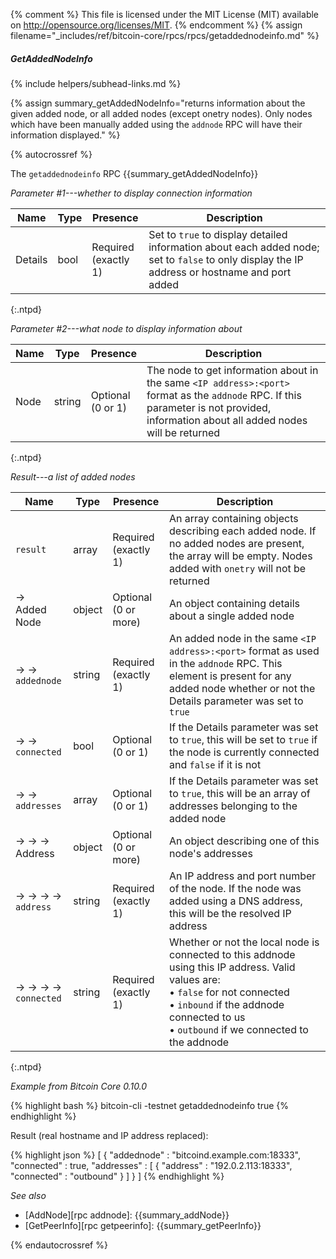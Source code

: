 {% comment %}
This file is licensed under the MIT License (MIT) available on
http://opensource.org/licenses/MIT.
{% endcomment %}
{% assign filename="_includes/ref/bitcoin-core/rpcs/rpcs/getaddednodeinfo.md" %}

##### GetAddedNodeInfo
{% include helpers/subhead-links.md %}

{% assign summary_getAddedNodeInfo="returns information about the given added node, or all added nodes (except onetry nodes). Only nodes which have been manually added using the `addnode` RPC will have their information displayed." %}

{% autocrossref %}

The `getaddednodeinfo` RPC {{summary_getAddedNodeInfo}}

*Parameter #1---whether to display connection information*

| Name             | Type         | Presence                    | Description
|------------------|--------------|-----------------------------|----------------
| Details          | bool         | Required<br>(exactly 1)     | Set to `true` to display detailed information about each added node; set to `false` to only display the IP address or hostname and port added
{:.ntpd}

*Parameter #2---what node to display information about*

| Name             | Type         | Presence                    | Description
|------------------|--------------|-----------------------------|----------------
| Node             | string       | Optional<br>(0 or 1)        | The node to get information about in the same `<IP address>:<port>` format as the `addnode` RPC.  If this parameter is not provided, information about all added nodes will be returned
{:.ntpd}

*Result---a list of added nodes*

| Name                   | Type         | Presence                    | Description
|------------------------|--------------|-----------------------------|----------------
| `result`               | array        | Required<br>(exactly 1)     | An array containing objects describing each added node.  If no added nodes are present, the array will be empty.  Nodes added with `onetry` will not be returned
| →<br>Added Node        | object       | Optional<br>(0 or more)     | An object containing details about a single added node
| → →<br>`addednode`     | string       | Required<br>(exactly 1)     | An added node in the same `<IP address>:<port>` format as used in the `addnode` RPC.  This element is present for any added node whether or not the Details parameter was set to `true`
| → →<br>`connected`     | bool         | Optional<br>(0 or 1)        | If the Details parameter was set to `true`, this will be set to `true` if the node is currently connected and `false` if it is not
| → →<br>`addresses`     | array        | Optional<br>(0 or 1)        | If the Details parameter was set to `true`, this will be an array of addresses belonging to the added node
| → → →<br>Address       | object       | Optional<br>(0 or more)     | An object describing one of this node's addresses
| → → → →<br>`address`   | string       | Required<br>(exactly 1)     | An IP address and port number of the node.  If the node was added using a DNS address, this will be the resolved IP address
| → → → →<br>`connected` | string       | Required<br>(exactly 1)     | Whether or not the local node is connected to this addnode using this IP address.  Valid values are:<br>• `false` for not connected<br>• `inbound` if the addnode connected to us<br>• `outbound` if we connected to the addnode
{:.ntpd}

*Example from Bitcoin Core 0.10.0*

{% highlight bash %}
bitcoin-cli -testnet getaddednodeinfo true
{% endhighlight %}

Result (real hostname and IP address replaced):

{% highlight json %}
[
    {
        "addednode" : "bitcoind.example.com:18333",
        "connected" : true,
        "addresses" : [
            {
                "address" : "192.0.2.113:18333",
                "connected" : "outbound"
            }
        ]
    }
]
{% endhighlight %}

*See also*

* [AddNode][rpc addnode]: {{summary_addNode}}
* [GetPeerInfo][rpc getpeerinfo]: {{summary_getPeerInfo}}

{% endautocrossref %}
